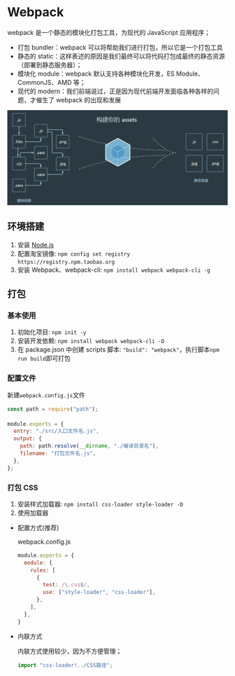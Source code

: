# Webpack

webpack 是一个静态的模块化打包工具，为现代的 JavaScript 应用程序；

- 打包 bundler：webpack 可以将帮助我们进行打包，所以它是一个打包工具
- 静态的 static：这样表述的原因是我们最终可以将代码打包成最终的静态资源（部署到静态服务器）；
- 模块化 module：webpack 默认支持各种模块化开发，ES Module、CommonJS、AMD 等；
- 现代的 modern：我们前端说过，正是因为现代前端开发面临各种各样的问题，才催生了 webpack 的出现和发展

![Webpack](./img/Webpack.png)

## 环境搭建

1. 安装 [Node.js](https://nodejs.org/zh-cn/)
2. 配置淘宝镜像: `npm config set registry https://registry.npm.taobao.org`
3. 安装 Webpack、webpack-cli: `npm install webpack webpack-cli -g`

## 打包

### 基本使用

1. 初始化项目: `npm init -y`
2. 安装开发依赖: `npm install webpack webpack-cli -D`
3. 在 package.json 中创建 scripts 脚本: `"build": "webpack"`，执行脚本`npm run build`即可打包

### 配置文件

新建`webpack.config.js`文件

```js
const path = require("path");

module.exports = {
  entry: "./src/入口文件名.js",
  output: {
    path: path.resolve(__dirname, "./编译目录名"),
    filename: "打包文件名.js",
  },
};
```

### 打包 CSS

1. 安装样式加载器: `npm install css-loader style-loader -D`
2. 使用加载器

- 配置方式(推荐)

  webpack.config.js

  ```JavaScript
  module.exports = {
    module: {
      rules: [
        {
          test: /\.css$/,
          use: ["style-loader", "css-loader"],
        },
      ],
    },
  }
  ```

- 内联方式

  内联方式使用较少，因为不方便管理；

  ```JavaScript
  import "css-loader!../CSS路径";
  ```
